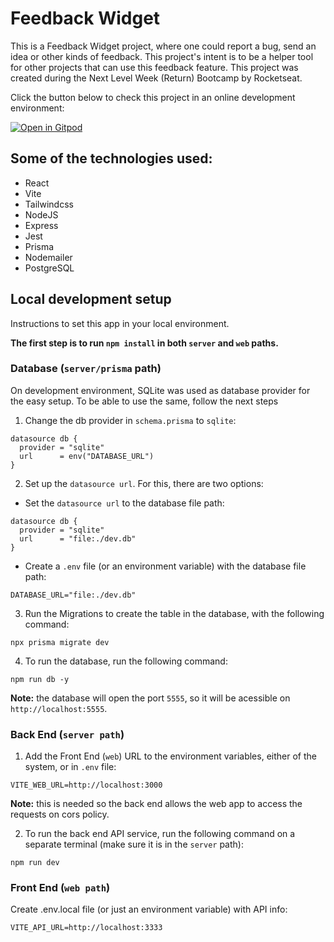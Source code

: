 # Feedback Widget

This is a Feedback Widget project, where one could report a bug, send an idea or other kinds of feedback. This project's intent is to be a helper tool for other projects that can use this feedback feature.
This project was created during the Next Level Week (Return) Bootcamp by Rocketseat.

Click the button below to check this project in an online development environment:

[![Open in Gitpod](https://gitpod.io/button/open-in-gitpod.svg)](https://gitpod.io/#https://github.com/MatheusSoutto/nlw-return)

## Some of the technologies used:

- React
- Vite
- Tailwindcss
- NodeJS
- Express
- Jest
- Prisma
- Nodemailer
- PostgreSQL

## Local development setup

Instructions to set this app in your local environment.

**The first step is to run `npm install` in both `server` and `web` paths.**

### Database (`server/prisma` path)

On development environment, SQLite was used as database provider for the easy setup. To be able to use the same, follow the next steps

1. Change the db provider in `schema.prisma` to `sqlite`:
```
datasource db {
  provider = "sqlite"
  url      = env("DATABASE_URL")
}
```

2. Set up the `datasource url`. For this, there are two options:

- Set the `datasource url` to the database file path:
```
datasource db {
  provider = "sqlite"
  url      = "file:./dev.db"
}
```

- Create a `.env` file (or an environment variable) with the database file path:
```
DATABASE_URL="file:./dev.db"
```

3. Run the Migrations to create the table in the database, with the following command:
```
npx prisma migrate dev
```

4. To run the database, run the following command:
```
npm run db -y
```

**Note:** the database will open the port `5555`, so it will be acessible on `http://localhost:5555`.

### Back End (`server path`)

1. Add the Front End (`web`) URL to the environment variables, either of the system, or in `.env` file:
```
VITE_WEB_URL=http://localhost:3000
```

**Note:** this is needed so the back end allows the web app to access the requests on cors policy.

2. To run the back end API service, run the following command on a separate terminal (make sure it is in the `server` path):
```
npm run dev
```

### Front End (`web path`)

Create .env.local file (or just an environment variable) with API info:
```
VITE_API_URL=http://localhost:3333
```
